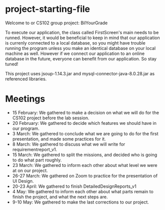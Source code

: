 # project-starting-file

Welcome to or CS102 group project: BilYourGrade

To execute our application, the class called FirstScreen's main needs to be runned. However, it would be beneficial to keep in mind that our application is currenly connected to a local database, so you might have trouble running the program unless you make an identical database on your local machine as well. However if we connect our application to an online database in the future, everyone can benefit from our application. So stay tuned!

This project uses jsoup-1.14.3.jar and mysql-connector-java-8.0.28.jar as referenced libraries.


# Meetings #
* 15 February: We gathered to make a decision on what we will do for the CS102 project before the lab session.
* 20 February: We gathered to decide which features we should have in our program.
* 3 March: We gathered to conclude what we are going to do for the first presentation, and made some practices for it.
* 8 March: We gathered to discuss what we will write for requirementreport_v1.
* 15 March: We gathered to split the missions, and decided who is going to do what part roughly.
* 23 March: We gathered to inform each other about what level we were at on our project.
* 26-27 March: We gathered on Zoom to practice for the presentation of UI Design.
* 20-23 April: We gathered to finish DetailedDesignReports_v1
* 4 May: We gathered to inform each other about what parts remain to finish the project, and what the next steps are.
* 9-10 May: We gathered to make the last corrections to our project.
